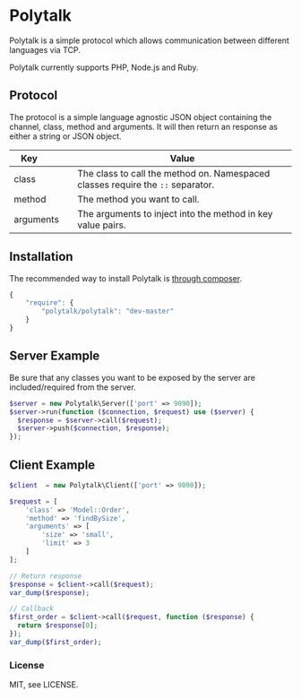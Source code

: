 # Polytalk

Polytalk is a simple protocol which allows communication between different languages via TCP.

Polytalk currently supports PHP, Node.js and Ruby.

## Protocol

The protocol is a simple language agnostic JSON object containing the channel, class, method and arguments. It will then return an response as either a string or JSON object.

Key          | Value
------------ | ------------- 
class        | The class to call the method on. Namespaced classes require the `::` separator.
method       | The method you want to call.
arguments    | The arguments to inject into the method in key value pairs.

## Installation

The recommended way to install Polytalk is [through composer](http://getcomposer.org/).

```javascript
{
	"require": {
   		"polytalk/polytalk": "dev-master"
   	}
}
```
    
## Server Example

Be sure that any classes you want to be exposed by the server are included/required from the server.

```php
$server = new Polytalk\Server(['port' => 9090]);
$server->run(function ($connection, $request) use ($server) {
  $response = $server->call($request);
  $server->push($connection, $response);
});
```

## Client Example
	
```php
$client  = new Polytalk\Client(['port' => 9090]);

$request = [
    'class' => 'Model::Order',
    'method' => 'findBySize',
    'arguments' => [
        'size' => 'small',
        'limit' => 3
    ]
];

// Return response
$response = $client->call($request);
var_dump($response);

// Callback
$first_order = $client->call($request, function ($response) {
  return $response[0];
});
var_dump($first_order);
```

### License

MIT, see LICENSE.